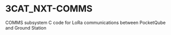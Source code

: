 # 3CAT_NXT-COMMS
COMMS subsystem C code for LoRa communications between PocketQube and Ground Station
